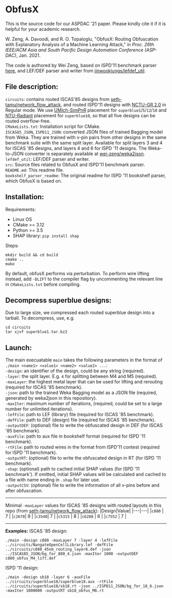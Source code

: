 # ObfusX
This is the source code for our ASPDAC '21 paper. Please kindly cite it if it is helpful for your academic research.

W. Zeng, A. Davoodi, and R. O. Topaloglu, "ObfusX: Routing Obfuscation with Explanatory Analysis of a Machine Learning Attack," in *Proc. 26th IEEE/ACM Asia and South Pacific Design Automation Conference (ASP-DAC)*, Jan. 2021.

The code is authored by Wei Zeng, based on ISPD'11 benchmark parser [here](https://jonathoncmagana.github.io/magana/Parser/), and LEF/DEF parser and writer from [jinwookjungs/lefdef_util](https://github.com/jinwookjungs/lefdef_util).

## File description:
`circuits`: contains routed ISCAS'85 designs from [seth-tamu/network_flow_attack](https://github.com/seth-tamu/network_flow_attack), and routed ISPD'11 designs with [NCTU-GR 2.0](https://people.cs.nctu.edu.tw/~whliu/NCTU-GR.htm) in Regular mode. We use [UMich-SimPnR](http://www.ispd.cc/contests/11/ISPD2011_Pl_Files/UMich_SimPLR.tar.bz2) placement for `superblue1`/`5`/`12`/`18` and [NTU-Radiant](http://www.ispd.cc/contests/11/ISPD2011_Pl_Files/NTU_Radiant.tar.bz2) placement for `superblue10`, so that all five designs can be routed overflow-free.  
`CMakeLists.txt`: Installation script for CMake.  
`ISCAS85_JSON`, `ISPD11_JSON`: converted JSON files of trained Bagging model from Weka. They are trained with v-pin pairs from other designs in the same benchmark suite with the same split layer. Available for split layers 3 and 4 for ISCAS '85 designs, and layers 4 and 6 for ISPD '11 designs. The Weka-to-JSON converter is separately available at [wei-zeng/weka2json](https://github.com/wei-zeng/weka2json).   
`lefdef_util`: LEF/DEF parser and writer.  
`src`: Source files related to ObfusX and ISPD'11 benchmark parser.  
`README.md`: This readme file.  
`bookshelf_parser_readme`: The original readme for ISPD '11 bookshelf parser, which ObfusX is based on.

## Installation:
Requirements:
- Linux OS  
- CMake >= 3.12  
- Python >= 3.5
- SHAP library: `pip install shap`

Steps:
```
mkdir build && cd build
cmake ..
make
```
By default, obfusX performs via perturbation. To perform wire lifting instead, add `-DLIFT` to the compiler flag by uncommenting the relevant line in `CMakeLists.txt` before compiling.

## Decompress superblue designs:

Due to large size, we compressed each routed superblue design into a tarball. To decompress, use, e.g.
```
cd circuits
tar xjvf superblue1.tar.bz2
```

## Launch:

The main execuatable `main` takes the following parameters in the format of `./main <name1> <value1> <name2> <value2> ...`:  
`-design`: an identifier of the design, could be any string (required).  
`-layer`: the split layer. E.g. `4` for splitting between M4 and M5 (required).  
`-maxLayer`: the highest metal layer that can be used for lifting and rerouting (required for ISCAS '85 benchmark).  
`-json`: path to the trained Weka Bagging model as a JSON file (required, generated by weka2json in this repository).  
`-maxIter`: maximum number of iterations, (required, could be set to a large number for unlimited iterations).  
`-lefFile`: path to LEF (library) file (required for ISCAS '85 benchmark).  
`-defFile`: path to DEF (design) file (required for ISCAS '85 benchmark).  
`-outputDEF`: (optional) file to write the obfuscated design in DEF (for ISCAS '85 benchmark).  
`-auxFile`: path to aux file in bookshelf format (required for ISPD '11 benchmark).  
`-rtFile`: path to routed wires in the format from ISPD'11 contest (required for ISPD '11 benchmark).  
`-outputRT`: (optional) file to write the obfuscated design in RT (for ISPD '11 benchmark).  
`-shap`: (optional) path to cached initial SHAP values (for ISPD '11 benchmark'). If omitted, initial SHAP values will be calculated and cached to a file with name ending in `.shap` for later use.  
`-outputCSV`: (optional) file to write the information of all v-pins before and after obfuscation.  

-----

Minimal `-maxLayer` values for ISCAS '85 designs with routed layouts in this repo (from [seth-tamu/network_flow_attack](https://github.com/seth-tamu/network_flow_attack)):
|Design|Value|
|---|---|
|`c880` | 7 |
|`c2670`| 9 |
|`c3540`| 7 |
|`c5315` | 8 |
|`c6288` | 6 |
|`c7552` | 7 |

-----

**Examples:**
ISCAS '85 design:
```
./main -design c880 -maxLayer 7 -layer 4 -lefFile ../circuits/NangateOpenCellLibrary.lef -defFile ../circuits/c880_45nm_routing_layer6.def -json ../ISCAS85_JSON/bg_for_880_4.json -maxIter 1000 -outputDEF c880_obfus_M4_lift.def
```

ISPD '11 design:
```
./main -design sb18 -layer 6 -auxFile ../circuits/superblue18/superblue18.aux -rtFile ../circuits/superblue18/sb18.rt -json ../ISPD11_JSON/bg_for_18_6.json -maxIter 1000000 -outputRT sb18_obfus_M6.rt
```
